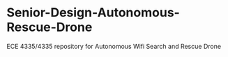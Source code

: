 # Senior-Design-Autonomous-Rescue-Drone
ECE 4335/4335 repository for Autonomous Wifi Search and Rescue Drone
